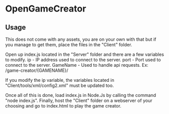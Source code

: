 # OpenGameCreator

## Usage

This does not come with any assets, you are on your own with that but if you manage to get them, place the files in the "Client" folder.

Open up index.js located in the "Server" folder and there are a few variables to modify.
ip - IP address used to connect to the server.
port - Port used to connect to the server.
GameName - Used to handle api requests. Ex: /game-creator/{GAMENAME}/

If you modify the ip variable, the variables located in "Client/tools/xml/config2.xml" must be updated too.

Once all of this is done, load index.js in Node.Js by calling the command "node index.js".
Finally, host the "Client" folder on a webserver of your choosing and go to index.html to play the game creator.